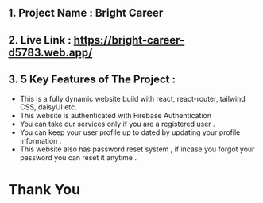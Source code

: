 ## 1. Project Name : Bright Career

## 2. Live Link : https://bright-career-d5783.web.app/

## 3. 5 Key Features of The Project :
 -  This is a fully dynamic website build with react, react-router, tailwind CSS, daisyUI etc.
 -  This website is authenticated with Firebase Authentication 
 -  You can take our services only if you are a registered user .
 -  You can keep your user profile up to dated by updating your profile information .
 -  This website also has password reset system , if incase you forgot your password you can reset it anytime .


#
# Thank You

